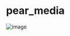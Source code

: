 ﻿# pear_media
 
![image](https://github.com/vishwajeet14all/pear_media/assets/126787994/cc0df063-0a7b-4446-87d9-edae08c907a8)
